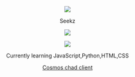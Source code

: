 <p align="center">  
<img src="https://media.tenor.com/images/b69f58a56e1eb5f274ecfabeb6325192/tenor.gif">
</p>
<p align="center">
    Seekz
<p align="center">  
<img src="https://komarev.com/ghpvc/?username=S33kz&color=grey">
</p>
    <p align="center">
  <img src="https://discord.c99.nl/widget/theme-4/746326780884942849.png" />
</p>
<p align="center">
Currently learning JavaScript,Python,HTML,CSS
<p align="center">
    <a href="https://discord.gg/7k8nAPymHc">Cosmos chad client</a>

